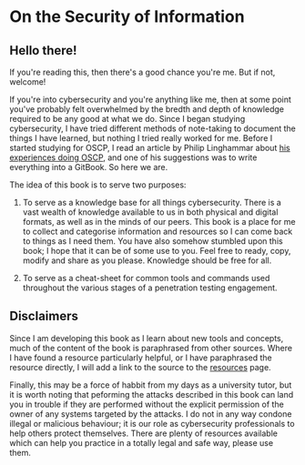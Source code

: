 # On the Security of Information

## Hello there!

If you're reading this, then there's a good chance you're me. But if not, welcome!

If you're into cybersecurity and you're anything like me, then at some point you've probably felt overwhelmed by the bredth and depth of knowledge required to be any good at what we do. Since I began studying cybersecurity, I have tried different methods of note-taking to document the things I have learned, but nothing I tried really worked for me. Before I started studying for OSCP, I read an article by Philip Linghammar about [his experiences doing OSCP](https://xapax.github.io/blog/2017/01/14/OSCP.html), and one of his suggestions was to write everything into a GitBook. So here we are.

The idea of this book is to serve two purposes:

 1. To serve as a knowledge base for all things cybersecurity. There is a vast wealth of knowledge available to us in both physical and digital formats, as well as in the minds of our peers. This book is a place for me to collect and categorise information and resources so I can come back to things as I need them. You have also somehow stumbled upon this book; I hope that it can be of some use to you. Feel free to ready, copy, modify and share as you please. Knowledge should be free for all.

 2. To serve as a cheat-sheet for common tools and commands used throughout the various stages of a penetration testing engagement. 

## Disclaimers

Since I am developing this book as I learn about new tools and concepts, much of the content of the book is paraphrased from other sources. Where I have found a resource particularly helpful, or I have paraphrased the resource directly, I will add a link to the source to the [resources](miscellaneous/resources.md) page.

Finally, this may be a force of habbit from my days as a university tutor, but it is worth noting that peforming the attacks described in this book can land you in trouble if they are performed without the explicit permission of the owner of any systems targeted by the attacks. I do not in any way condone illegal or malicious behaviour; it is our role as cybersecurity professionals to help others protect themselves. There are plenty of resources available which can help you practice in a totally legal and safe way, please use them.
